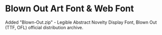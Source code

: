 # Blown Out Art Font & Web Font
Added "Blown-Out.zip" - Legible Abstract Novelty Display Font, Blown Out (TTF, OFL) official distribution archive.

